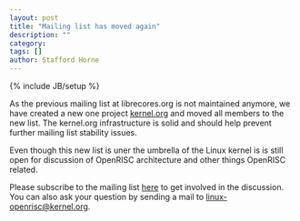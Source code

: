```yaml
---
layout: post
title: "Mailing list has moved again"
description: ""
category:
tags: []
author: Stafford Horne
---
```

{% include JB/setup %}

As the previous mailing list at librecores.org is not maintained anymore, we
have created a new one project [kernel.org](http://kernel.org) and moved all
members to the new list.  The kernel.org infrastructure is solid and should help
prevent further mailing list stability issues.

Even though this new list is uner the umbrella of the Linux kernel is is still
open for discussion of OpenRISC architecture and other things OpenRISC related.

Please subscribe to the mailing list
[here](http://vger.kernel.org/vger-lists.html#linux-openrisc) to get involved
in the discussion. You can also ask your question by sending a mail to
[linux-openrisc@kernel.org](mailto:linux-openrisc@kernel.org).
